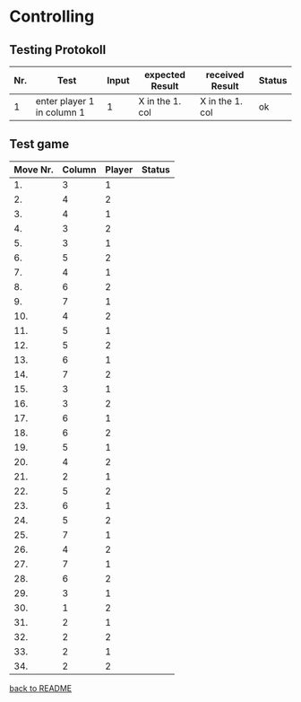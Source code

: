 # Controlling 

## Testing Protokoll 

| Nr. | Test | Input | expected Result | received Result | Status |
|-----|------|-------|-----------------|-----------------|--------|
| 1   |  enter player 1 in column 1  | 1 | X in the 1. col |X in the 1. col | ok |



## Test game 

| Move Nr. | Column | Player  | Status |
|----------|--------|---------|--------|
| 1.       |   3    | 1       |
| 2.       |   4    | 2       |
| 3.       |   4    | 1       |
| 4.       |   3    | 2       |
| 5.       |   3    | 1       |
| 6.       |   5    | 2       |
| 7.       |   4    | 1       |
| 8.       |   6    | 2       | 
| 9.       |   7    | 1       |
| 10.      |   4    | 2       | 
| 11.      |   5    | 1       |
| 12.      |   5    | 2       |
| 13.      |   6    | 1       |
| 14.      |   7    | 2       |
| 15.      |   3    | 1       |
| 16.      |   3    | 2       |
| 17.      |   6    | 1       |
| 18.      |   6    | 2       |
| 19.      |   5    | 1       |
| 20.      |   4    | 2       |
| 21.      |   2    | 1       |
| 22.      |   5    | 2       |
| 23.      |   6    | 1       |
| 24.      |   5    | 2       |
| 25.      |   7    | 1       |
| 26.      |   4    | 2       |
| 27.      |   7    | 1       |
| 28.      |   6    | 2       |
| 29.      |   3    | 1       |
| 30.      |   1    | 2       |
| 31.      |   2    | 1       |
| 32.      |   2    | 2       |
| 33.      |   2    | 1       |
| 34.      |   2    | 2       |







[back to README](README.md)
